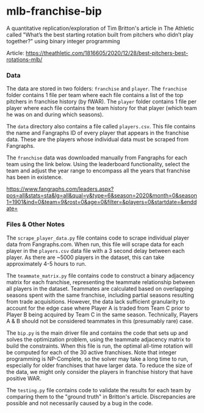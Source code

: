 # mlb-franchise-bip
A quantitative replication/exploration of Tim Britton's article in The Athletic called "What’s the best starting rotation built from pitchers who didn’t play together?" using binary integer programming

Article: https://theathletic.com/1816605/2020/12/28/best-pitchers-best-rotations-mlb/

### Data

The data are stored in two folders: `franchise` and `player`. The `franchise` folder contains 1 file per team where each file contains a list of the top pitchers in franchise history (by fWAR). The `player` folder contains 1 file per player where each file contains the team history for that player (which team he was on and during which seasons).

The `data` directory also contains a file called `players.csv`. This file contains the name and Fangraphs ID of every player that appears in the franchise data. These are the players whose individual data must be scraped from Fangraphs.

The `franchise` data was downloaded manually from Fangraphs for each team using the link below. Using the leaderboard functionality, select the team and adjust the year range to encompass all the years that franchise has been in existence.

https://www.fangraphs.com/leaders.aspx?pos=all&stats=sta&lg=all&qual=y&type=6&season=2020&month=0&season1=1901&ind=0&team=9&rost=0&age=0&filter=&players=0&startdate=&enddate=


### Files & Other Notes

The `scrape_player_data.py` file contains code to scrape individual player data from Fangraphs.com. When run, this file will scrape data for each player in the `players.csv` data file with a 3 second delay between each player. As there are ~5000 players in the dataset, this can take approximately 4-5 hours to run.

The `teammate_matrix.py` file contains code to construct a binary adjacency matrix for each franchise, representing the teammate relationship between all players in the dataset. Teammates are calculated based on overlapping seasons spent with the same franchise, including partial seasons resulting from trade acquisitions. However, the data lack sufficient granularity to account for the edge case where Player A is traded from Team C prior to Player B being acquired by Team C in the same season. Technically, Players A & B should not be considered teammates in this (presumably rare) case.

The `bip.py` is the main driver file and contains the code that sets up and solves the optimization problem, using the teammate adjacency matrix to build the constraints. When this file is run, the optimal all-time rotation will be computed for each of the 30 active franchises. Note that integer programming is NP-Complete, so the solver may take a long time to run, especially for older franchises that have larger data. To reduce the size of the data, we might only consider the players in franchise history that have positive WAR.

The `testing.py` file contains code to validate the results for each team by comparing them to the "ground truth" in Britton's article. Discrepancies are possible and not necessarily caused by a bug in the code.
